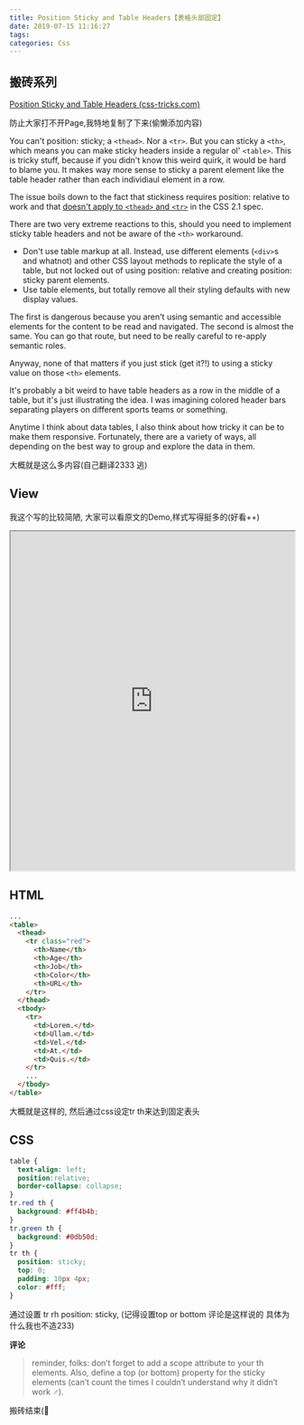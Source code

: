 ```yaml
---
title: Position Sticky and Table Headers【表格头部固定】
date: 2019-07-15 11:16:27
tags:
categories: Css
---
```


## 搬砖系列

[Position Sticky and Table Headers (css-tricks.com)](https://css-tricks.com/position-sticky-and-table-headers/?unapproved=1748290&moderation-hash=d1f92665656ca041fa89843eaa10b10f#comment-1748290)

防止大家打不开Page,我特地复制了下来(偷懒添加内容)

<!-- more -->

You can't position: sticky; a `<thead>`. Nor a `<tr>`. But you can sticky a `<th>`, which means you can make sticky headers inside a regular ol' `<table>`. This is tricky stuff, because if you didn't know this weird quirk, it would be hard to blame you. It makes way more sense to sticky a parent element like the table header rather than each individiaul element in a row.

The issue boils down to the fact that stickiness requires position: relative to work and that [doesn't apply to `<thead>` and `<tr>`](https://bugs.chromium.org/p/chromium/issues/detail?id=702927#c1) in the CSS 2.1 spec.

There are two very extreme reactions to this, should you need to implement sticky table headers and not be aware of the `<th>` workaround.

- Don't use table markup at all. Instead, use different elements (`<div>`s and whatnot) and other CSS layout methods to replicate the style of a table, but not locked out of using position: relative and creating position: sticky parent elements.
- Use table elements, but totally remove all their styling defaults with new display values.

The first is dangerous because you aren't using semantic and accessible elements for the content to be read and navigated. The second is almost the same. You can go that route, but need to be really careful to re-apply semantic roles.

Anyway, none of that matters if you just stick (get it?!) to using a sticky value on those `<th>` elements.


It's probably a bit weird to have table headers as a row in the middle of a table, but it's just illustrating the idea. I was imagining colored header bars separating players on different sports teams or something.

Anytime I think about data tables, I also think about how tricky it can be to make them responsive. Fortunately, there are a variety of ways, all depending on the best way to group and explore the data in them.

大概就是这么多内容(自己翻译2333 逃)

## View

我这个写的比较简陋, 大家可以看原文的Demo,样式写得挺多的(好看++)

<iframe src="https://codei.netlify.com/gist/489b67de218cf9e436ea3510738ebd01" width="100%" height="600"></iframe>

## HTML

```html
...
<table>
  <thead>
    <tr class="red">
      <th>Name</th>
      <th>Age</th>
      <th>Job</th>
      <th>Color</th>
      <th>URL</th>
    </tr>
  </thead>
  <tbody>
    <tr>
      <td>Lorem.</td>
      <td>Ullam.</td>
      <td>Vel.</td>
      <td>At.</td>
      <td>Quis.</td>
    </tr>
    ...
  </tbody>
</table>
```

大概就是这样的, 然后通过css设定tr th来达到固定表头

## CSS

```css
table {
  text-align: left;
  position:relative;
  border-collapse: collapse;
}
tr.red th {
  background: #ff4b4b;
}
tr.green th {
  background: #0db50d;
}
tr th {
  position: sticky;
  top: 0;
  padding: 10px 4px;
  color: #fff;
}
```

通过设置 tr rh position: sticky, (记得设置top or bottom 评论是这样说的 具体为什么我也不造233)

**评论**
>  reminder, folks: don’t forget to add a scope attribute to your th elements.
Also, define a top (or bottom) property for the sticky elements (can’t count the times I couldn’t understand why it didn’t work ‍♂️).

搬砖结束(🍑